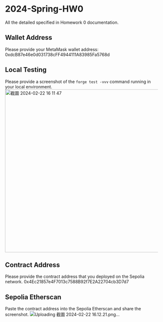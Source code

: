 # 2024-Spring-HW0

All the detailed specified in Homework 0 documentation.

## Wallet Address
Please provide your MetaMask wallet address:
0xdcB87e46e0d031738cFF4944111A83985Fa5768d

## Local Testing
Please provide a screenshot of the `forge test -vvv` command running in your local environment.
<img width="537" alt="截圖 2024-02-22 16 11 47" src="https://github.com/kenny0118/2024-Spring-HW0/assets/36788441/d62b873f-b94c-4b32-ba62-9467f2ba0c66">


## Contract Address
Please provide the contract address that you deployed on the Sepolia network.
0x4Ec21857e4F7013c7588B92f7E2A22704cb3D7d7

## Sepolia Etherscan
Paste the contract address into the Sepolia Etherscan and share the screenshot.
![Uploading 截圖 2024-02-22 16.12.21.png…]()
